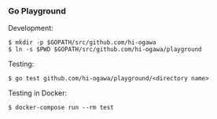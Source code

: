 ### Go Playground

Development:

```
$ mkdir -p $GOPATH/src/github.com/hi-ogawa
$ ln -s $PWD $GOPATH/src/github.com/hi-ogawa/playground
```

Testing:

```
$ go test github.com/hi-ogawa/playground/<directory name>
```

Testing in Docker:

```
$ docker-compose run --rm test
```
